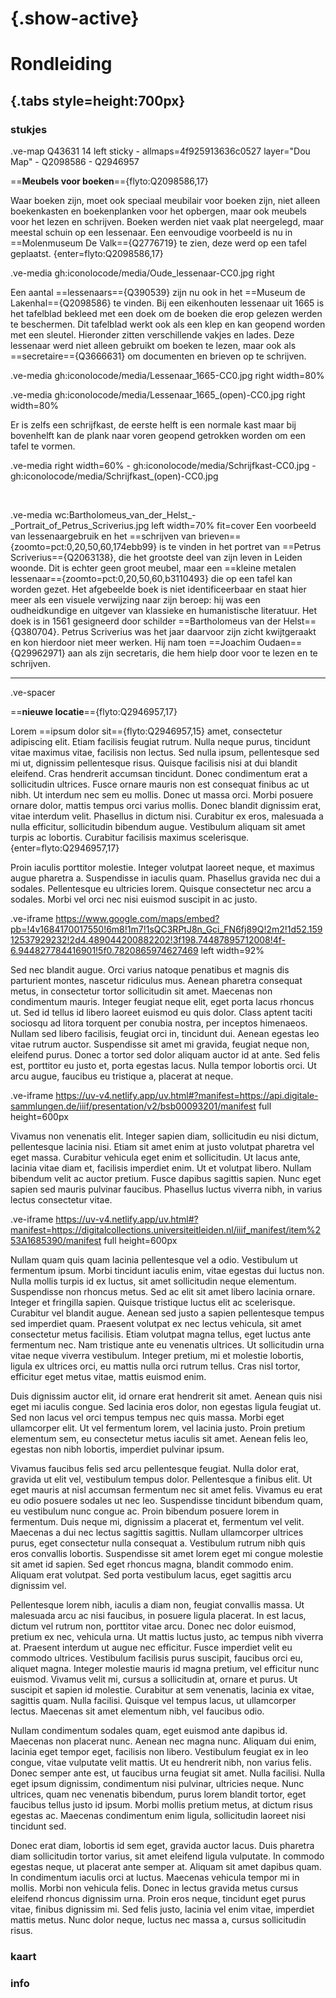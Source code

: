 <style>
    #juncture p { padding-left: 50%; }
    #juncture div { background-color: transparent; }
</style>

# {.show-active}

# Rondleiding

## {.tabs style=height:700px}

### stukjes

.ve-map Q43631 14 left sticky 
    - allmaps=4f925913636c0527 layer="Dou Map"
    - Q2098586
    - Q2946957


==**Meubels voor boeken**=={flyto:Q2098586,17}

Waar boeken zijn, moet ook speciaal meubilair voor boeken zijn, niet alleen boekenkasten en boekenplanken voor het opbergen, maar ook meubels voor het lezen en schrijven. Boeken werden niet vaak plat neergelegd, maar meestal schuin op een lessenaar. Een eenvoudige voorbeeld is nu in ==Molenmuseum De Valk=={Q2776719} te zien, deze werd op een tafel geplaatst. 
{enter=flyto:Q2098586,17}

.ve-media gh:iconolocode/media/Oude_lessenaar-CC0.jpg right

Een aantal ==lessenaars=={Q390539} zijn nu ook in het ==Museum de Lakenhal=={Q2098586} te vinden. Bij een eikenhouten lessenaar uit 1665 is het tafelblad bekleed met een doek om de boeken die erop gelezen werden te beschermen. Dit tafelblad werkt ook als een klep en kan geopend worden met een sleutel. Hieronder zitten verschillende vakjes en lades. Deze lessenaar werd niet alleen gebruikt om boeken te lezen, maar ook als ==secretaire=={Q3666631} om documenten en brieven op te schrijven.

.ve-media gh:iconolocode/media/Lessenaar_1665-CC0.jpg right width=80%

.ve-media gh:iconolocode/media/Lessenaar_1665_(open)-CC0.jpg right width=80%

Er is zelfs een schrijfkast, de eerste helft is een normale kast maar bij bovenhelft kan de plank naar voren geopend getrokken worden om een tafel te vormen.

.ve-media right width=60% 
    - gh:iconolocode/media/Schrijfkast-CC0.jpg 
    - gh:iconolocode/media/Schrijfkast_(open)-CC0.jpg

<p style="color:transparent;">Lorem ipsum...</p>

.ve-media wc:Bartholomeus_van_der_Helst_-_Portrait_of_Petrus_Scriverius.jpg left width=70% fit=cover 
Een voorbeeld van lessenaargebruik en het ==schrijven van brieven=={zoomto=pct:0,20,50,60,174ebb99} is te vinden in het portret van ==Petrus Scriverius=={Q2063138}, die het grootste deel van zijn leven in Leiden woonde.
Dit is echter geen groot meubel, maar een ==kleine metalen lessenaar=={zoomto=pct:0,20,50,60,b3110493} die op een tafel kan worden gezet. Het afgebeelde boek is niet identificeerbaar en staat hier meer als een visuele verwijzing naar zijn beroep: hij was een oudheidkundige en uitgever van klassieke en humanistische literatuur. Het doek is in 1561 gesigneerd door schilder ==Bartholomeus van der Helst=={Q380704}. Petrus Scriverius was het jaar daarvoor zijn zicht kwijtgeraakt en kon hierdoor niet meer werken. Hij nam toen ==Joachim Oudaen=={Q29962971} aan als zijn secretaris, die hem hielp door voor te lezen en te schrijven.

---
.ve-spacer

==**nieuwe locatie**=={flyto:Q2946957,17}

Lorem ==ipsum dolor sit=={flyto:Q2946957,15} amet, consectetur adipiscing elit. Etiam facilisis feugiat rutrum. Nulla neque purus, tincidunt vitae maximus vitae, facilisis non lectus. Sed nulla ipsum, pellentesque sed mi ut, dignissim pellentesque risus. Quisque facilisis nisi at dui blandit eleifend. Cras hendrerit accumsan tincidunt. Donec condimentum erat a sollicitudin ultrices. Fusce ornare mauris non est consequat finibus ac ut nibh. Ut interdum nec sem eu mollis. Donec ut massa orci. Morbi posuere ornare dolor, mattis tempus orci varius mollis. Donec blandit dignissim erat, vitae interdum velit. Phasellus in dictum nisi. Curabitur ex eros, malesuada a nulla efficitur, sollicitudin bibendum augue. Vestibulum aliquam sit amet turpis ac lobortis. Curabitur facilisis maximus scelerisque.
{enter=flyto:Q2946957,17}

Proin iaculis porttitor molestie. Integer volutpat laoreet neque, et maximus augue pharetra a. Suspendisse in iaculis quam. Phasellus gravida nec dui a sodales. Pellentesque eu ultricies lorem. Quisque consectetur nec arcu a sodales. Morbi vel orci nec nisi euismod suscipit in ac justo.

.ve-iframe https://www.google.com/maps/embed?pb=!4v1684170017550!6m8!1m7!1sQC3RPtJ8n_Gci_FN6fj89Q!2m2!1d52.15912537929232!2d4.489044200882202!3f198.74487895712008!4f-6.944827784416901!5f0.7820865974627469 left width=92%

Sed nec blandit augue. Orci varius natoque penatibus et magnis dis parturient montes, nascetur ridiculus mus. Aenean pharetra consequat metus, in consectetur tortor sollicitudin sit amet. Maecenas non condimentum mauris. Integer feugiat neque elit, eget porta lacus rhoncus ut. Sed id tellus id libero laoreet euismod eu quis dolor. Class aptent taciti sociosqu ad litora torquent per conubia nostra, per inceptos himenaeos. Nullam sed libero facilisis, feugiat orci in, tincidunt dui. Aenean egestas leo vitae rutrum auctor. Suspendisse sit amet mi gravida, feugiat neque non, eleifend purus. Donec a tortor sed dolor aliquam auctor id at ante. Sed felis est, porttitor eu justo et, porta egestas lacus. Nulla tempor lobortis orci. Ut arcu augue, faucibus eu tristique a, placerat at neque.

.ve-iframe https://uv-v4.netlify.app/uv.html#?manifest=https://api.digitale-sammlungen.de/iiif/presentation/v2/bsb00093201/manifest full height=600px 


Vivamus non venenatis elit. Integer sapien diam, sollicitudin eu nisi dictum, pellentesque lacinia nisi. Etiam sit amet enim at justo volutpat pharetra vel eget massa. Curabitur vehicula eget enim et sollicitudin. Ut lacus ante, lacinia vitae diam et, facilisis imperdiet enim. Ut et volutpat libero. Nullam bibendum velit ac auctor pretium. Fusce dapibus sagittis sapien. Nunc eget sapien sed mauris pulvinar faucibus. Phasellus luctus viverra nibh, in varius lectus consectetur vitae.

.ve-iframe https://uv-v4.netlify.app/uv.html#?manifest=https://digitalcollections.universiteitleiden.nl/iiif_manifest/item%253A1685390/manifest full height=600px

Nullam quam quis quam lacinia pellentesque vel a odio. Vestibulum ut fermentum ipsum. Morbi tincidunt iaculis enim, vitae egestas dui luctus non. Nulla mollis turpis id ex luctus, sit amet sollicitudin neque elementum. Suspendisse non rhoncus metus. Sed ac elit sit amet libero lacinia ornare. Integer et fringilla sapien. Quisque tristique luctus elit ac scelerisque. Curabitur vel blandit augue. Aenean sed justo a sapien pellentesque tempus sed imperdiet quam. Praesent volutpat ex nec lectus vehicula, sit amet consectetur metus facilisis. Etiam volutpat magna tellus, eget luctus ante fermentum nec. Nam tristique ante eu venenatis ultrices. Ut sollicitudin urna vitae neque viverra vestibulum. Integer pretium, mi et molestie lobortis, ligula ex ultrices orci, eu mattis nulla orci rutrum tellus. Cras nisl tortor, efficitur eget metus vitae, mattis euismod enim.

Duis dignissim auctor elit, id ornare erat hendrerit sit amet. Aenean quis nisi eget mi iaculis congue. Sed lacinia eros dolor, non egestas ligula feugiat ut. Sed non lacus vel orci tempus tempus nec quis massa. Morbi eget ullamcorper elit. Ut vel fermentum lorem, vel lacinia justo. Proin pretium elementum sem, eu consectetur metus iaculis sit amet. Aenean felis leo, egestas non nibh lobortis, imperdiet pulvinar ipsum.

Vivamus faucibus felis sed arcu pellentesque feugiat. Nulla dolor erat, gravida ut elit vel, vestibulum tempus dolor. Pellentesque a finibus elit. Ut eget mauris at nisl accumsan fermentum nec sit amet felis. Vivamus eu erat eu odio posuere sodales ut nec leo. Suspendisse tincidunt bibendum quam, eu vestibulum nunc congue ac. Proin bibendum posuere lorem in fermentum. Duis neque mi, dignissim a placerat et, fermentum vel velit. Maecenas a dui nec lectus sagittis sagittis. Nullam ullamcorper ultrices purus, eget consectetur nulla consequat a. Vestibulum rutrum nibh quis eros convallis lobortis. Suspendisse sit amet lorem eget mi congue molestie sit amet id sapien. Sed eget rhoncus magna, blandit commodo enim. Aliquam erat volutpat. Sed porta vestibulum lacus, eget sagittis arcu dignissim vel.

Pellentesque lorem nibh, iaculis a diam non, feugiat convallis massa. Ut malesuada arcu ac nisi faucibus, in posuere ligula placerat. In est lacus, dictum vel rutrum non, porttitor vitae arcu. Donec nec dolor euismod, pretium ex nec, vehicula urna. Ut mattis luctus justo, ac tempus nibh viverra at. Praesent interdum ut augue nec efficitur. Fusce imperdiet velit eu commodo ultrices. Vestibulum facilisis purus suscipit, faucibus orci eu, aliquet magna. Integer molestie mauris id magna pretium, vel efficitur nunc euismod. Vivamus velit mi, cursus a sollicitudin at, ornare et purus. Ut suscipit et sapien id molestie. Curabitur at sem venenatis, lacinia ex vitae, sagittis quam. Nulla facilisi. Quisque vel tempus lacus, ut ullamcorper lectus. Maecenas sit amet elementum nibh, vel faucibus odio.

Nullam condimentum sodales quam, eget euismod ante dapibus id. Maecenas non placerat nunc. Aenean nec magna nunc. Aliquam dui enim, lacinia eget tempor eget, facilisis non libero. Vestibulum feugiat ex in leo congue, vitae vulputate velit mattis. Ut eu hendrerit nibh, non varius felis. Donec semper ante est, ut faucibus urna feugiat sit amet. Nulla facilisi. Nulla eget ipsum dignissim, condimentum nisi pulvinar, ultricies neque. Nunc ultrices, quam nec venenatis bibendum, purus lorem blandit tortor, eget faucibus tellus justo id ipsum. Morbi mollis pretium metus, at dictum risus egestas ac. Maecenas condimentum enim ligula, sollicitudin laoreet nisi tincidunt sed.

Donec erat diam, lobortis id sem eget, gravida auctor lacus. Duis pharetra diam sollicitudin tortor varius, sit amet eleifend ligula vulputate. In commodo egestas neque, ut placerat ante semper at. Aliquam sit amet dapibus quam. In condimentum iaculis orci at luctus. Maecenas vehicula tempor mi in mollis. Morbi non vehicula felis. Donec in lectus gravida metus cursus eleifend rhoncus dignissim urna. Proin eros neque, tincidunt eget purus vitae, finibus dignissim mi. Sed felis justo, lacinia vel enim vitae, imperdiet mattis metus. Nunc dolor neque, luctus nec massa a, cursus sollicitudin risus.

### kaart




### info

